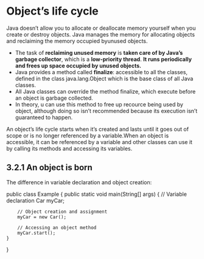 # Object’s life cycle
Java doesn’t allow you to allocate or deallocate memory yourself when you create or destroy objects. Java manages the memory for allocating objects and reclaiming the memory occupied byunused objects.

- The task of **reclaiming unused memory** is **taken care of by Java’s garbage collector**, which is a **low-priority thread**. **It runs periodically and frees up space occupied by unused objects.** 
- Java provides a method called **finalize**: accessible to all the classes, defined in the class java.lang.Object which is the base class of all Java classes.
- All Java classes can override the method finalize, which execute before an object is garbage collected.
- In theory, u can use this method to free up recource being used by object, although doing so isn’t recommended because its execution isn’t guaranteed to happen.

An object’s life cycle starts when it’s created and lasts until it goes out of scope or is
no longer referenced by a variable.When an object is accessible, it can be referenced by a variable and other classes can use it by calling its methods and accessing its variables.

## 3.2.1 An object is born 
The difference in variable declaration and object creation:

public class Example {
    public static void main(String[] args) {
        // Variable declaration
        Car myCar;
        
        // Object creation and assignment
        myCar = new Car();
        
        // Accessing an object method
        myCar.start();
    }
}
